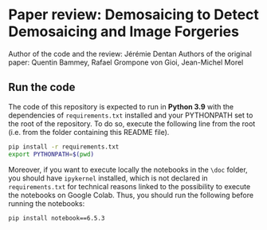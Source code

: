 # Paper review: Demosaicing to Detect Demosaicing and Image Forgeries

Author of the code and the review: Jérémie Dentan
Authors of the original paper: Quentin Bammey, Rafael Grompone von Gioi, Jean-Michel Morel

## Run the code

The code of this repository is expected to run in **Python 3.9** with the dependencies of `requirements.txt` installed and your PYTHONPATH set to the root of the repository. To do so, execute the following line from the root (i.e. from the folder containing this README file).

```bash
pip install -r requirements.txt
export PYTHONPATH=$(pwd)
```

Moreover, if you want to execute locally the notebooks in the `\doc` folder, you should have `ipykernel` installed, which is not declared in `requirements.txt` for technical reasons linked to the possibility to execute the notebooks on Google Colab. Thus, you should run the following before running the notebooks:

```bash
pip install notebook==6.5.3
```
